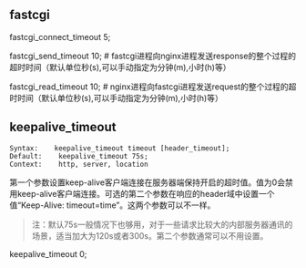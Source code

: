 ## fastcgi
fastcgi_connect_timeout 5;

fastcgi_send_timeout 10; # fastcgi进程向nginx进程发送response的整个过程的超时时间（默认单位秒(s),可以手动指定为分钟(m),小时(h)等）

fastcgi_read_timeout 10; # nginx进程向fastcgi进程发送request的整个过程的超时时间（默认单位秒(s),可以手动指定为分钟(m),小时(h)等）



## keepalive_timeout

```
Syntax:    keepalive_timeout timeout [header_timeout];
Default:    keepalive_timeout 75s;
Context:    http, server, location
```
第一个参数设置keep-alive客户端连接在服务器端保持开启的超时值。值为0会禁用keep-alive客户端连接。可选的第二个参数在响应的header域中设置一个值“Keep-Alive: timeout=time”。这两个参数可以不一样。
> 注：默认75s一般情况下也够用，对于一些请求比较大的内部服务器通讯的场景，适当加大为120s或者300s。第二个参数通常可以不用设置。


keepalive_timeout  0;
